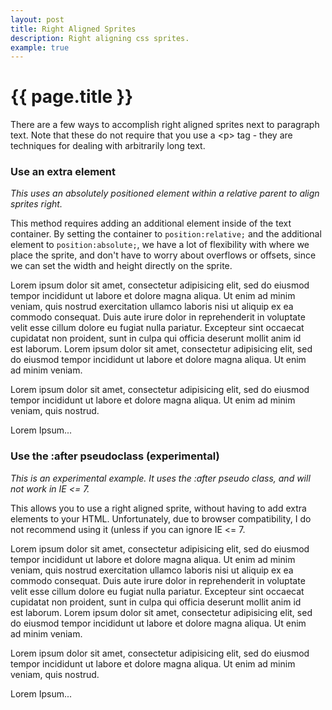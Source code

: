 ```yaml
---
layout: post
title: Right Aligned Sprites
description: Right aligning css sprites.
example: true
---
```


{{ page.title }}
================

<p>There are a few ways to accomplish right aligned sprites next to paragraph text.  Note that these do not require that you use a &lt;p&gt; tag - they are techniques for dealing with arbitrarily long text.</p>


<h3>Use an extra element</h3>
<em>This uses an absolutely positioned element within a relative parent to align sprites right.</em>
<p>This method requires adding an additional element inside of the text container.  By setting the container to <code>position:relative;</code> and the additional element to <code>position:absolute;</code>, we have a lot of flexibility with where we place the sprite, and don't have to worry about overflows or offsets, since we can set the width and height directly on the sprite.</p>

<style type='text/css' data-linked='extra-element-demo'>
p.right-container { padding-right:20px; position:relative; }

.right { position:absolute; top:0; right:0; display:block; width:16px; height:16px; background:url(sprite-vertical.png) transparent no-repeat; }
.right.accept { background-position: 0 0; }
.right.add { background-position: 0 -21px; }
.right.application_cascade { background-position: 0 -42px; }
.right.application_delete { background-position: 0 -63px; }
.right.application_double { background-position: 0 -84px; }
.right.anchor { background-position: 0 -105px; }
.right.application_add { background-position: 0 -126px; }
.right.application_edit { background-position: 0 -147px; }
</style>
<section id='extra-element-demo' class='demo viewsource'>
<p class='right-container'><span class='right add'></span>Lorem ipsum dolor sit amet, consectetur adipisicing elit, sed do eiusmod tempor incididunt ut labore et dolore magna aliqua. Ut enim ad minim veniam, quis nostrud exercitation ullamco laboris nisi ut aliquip ex ea commodo consequat. Duis aute irure dolor in reprehenderit in voluptate velit esse cillum dolore eu fugiat nulla pariatur. Excepteur sint occaecat cupidatat non proident, sunt in culpa qui officia deserunt mollit anim id est laborum. Lorem ipsum dolor sit amet, consectetur adipisicing elit, sed do eiusmod tempor incididunt ut labore et dolore magna aliqua. Ut enim ad minim veniam.</p>

<p class='right-container'><span class='right accept'></span>Lorem ipsum dolor sit amet, consectetur adipisicing elit, sed do eiusmod tempor incididunt ut labore et dolore magna aliqua. Ut enim ad minim veniam, quis nostrud.</p>

<p class='right-container'><span class='right anchor'></span>Lorem Ipsum...</p>
</section>


<h3>Use the :after pseudoclass (experimental)</h3>
<em>This is an experimental example.  It uses the :after pseudo class, and will not work in IE &lt;= 7.</em>
<p>This allows you to use a right aligned sprite, without having to add extra elements to your HTML.  Unfortunately, due to browser compatibility, I do not recommend using it (unless if you can ignore IE &lt;= 7.</p>

<style type='text/css' data-linked="after-demo">
.right-using-after { position:relative; padding-right:20px;}
.right-using-after:after { 
	background:url(sprite-vertical.png) transparent no-repeat;
	height: 16px; 
	width:16px; 
	position:absolute; 
	top:0; 
	right:0; 
	display:block; 
	content: '';
}

.right-using-after.accept:after { background-position: 0 0; }
.right-using-after.add:after { background-position: 0 -21px; }
.right-using-after.application_cascade:after { background-position: 0 -42px; }
.right-using-after.application_delete:after { background-position: 0 -63px; }
.right-using-after.application_double:after { background-position: 0 -84px; }
.right-using-after.anchor:after { background-position: 0 -105px; }
.right-using-after.application_add:after { background-position: 0 -126px; }
.right-using-after.application_edit:after { background-position: 0 -147px; }    
</style>

<section id='after-demo' class='demo viewsource'>
<p class="right-using-after add">Lorem ipsum dolor sit amet, consectetur adipisicing elit, sed do eiusmod tempor incididunt ut labore et dolore magna aliqua. Ut enim ad minim veniam, quis nostrud exercitation ullamco laboris nisi ut aliquip ex ea commodo consequat. Duis aute irure dolor in reprehenderit in voluptate velit esse cillum dolore eu fugiat nulla pariatur. Excepteur sint occaecat cupidatat non proident, sunt in culpa qui officia deserunt mollit anim id est laborum. Lorem ipsum dolor sit amet, consectetur adipisicing elit, sed do eiusmod tempor incididunt ut labore et dolore magna aliqua. Ut enim ad minim veniam.</p>

<p class="right-using-after accept">Lorem ipsum dolor sit amet, consectetur adipisicing elit, sed do eiusmod tempor incididunt ut labore et dolore magna aliqua. Ut enim ad minim veniam, quis nostrud.</p>

<p class="right-using-after anchor">Lorem Ipsum...</p>
</section>
